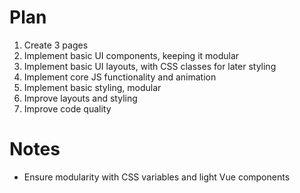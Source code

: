 # Plan

1. Create 3 pages
2. Implement basic UI components, keeping it modular
3. Implement basic UI layouts, with CSS classes for later styling
4. Implement core JS functionality and animation
5. Implement basic styling, modular
6. Improve layouts and styling
7. Improve code quality

# Notes

- Ensure modularity with CSS variables and light Vue components
